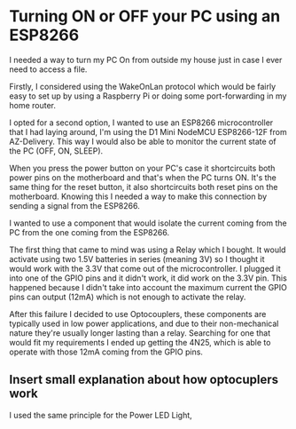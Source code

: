 # Turning ON or OFF your PC using an ESP8266

I needed a way to turn my PC On from outside my house just in case I ever need to access a file.

Firstly, I considered using the WakeOnLan protocol which would be fairly easy to set up by using a Raspberry Pi or doing some port-forwarding in my home router.

I opted for a second option, I wanted to use an ESP8266 microcontroller that I had laying around, I'm using the D1 Mini NodeMCU ESP8266-12F from AZ-Delivery. This way I would also be able to monitor the current state of the PC (OFF, ON, SLEEP).

When you press the power button on your PC's case it shortcircuits both power pins on the motherboard and that's when the PC turns ON. It's the same thing for the reset button, it also shortcircuits both reset pins on the motherboard. Knowing this I needed a way to make this connection by sending a signal from the ESP8266.

I wanted to use a component that would isolate the current coming from the PC from the one coming from the ESP8266.

The first thing that came to mind was using a Relay which I bought. It would activate using two 1.5V batteries in series (meaning 3V) so I thought it would work with the 3.3V that come out of the microcontroller. I plugged it into one of the GPIO pins and it didn't work, it did work on the 3.3V pin. This happened because I didn't take into account the maximum current the GPIO pins can output (12mA) which is not enough to activate the relay.

After this failure I decided to use Optocouplers, these components are typically used in low power applications, and due to their non-mechanical nature they're usually longer lasting than a relay. Searching for one that would fit my requirements I ended up getting the 4N25, which is able to operate with those 12mA coming from the GPIO pins.

## Insert small explanation about how optocuplers work

I used the same principle for the Power LED Light, 
